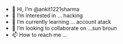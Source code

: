 - 👋 Hi, I’m @ankit1221sharma
- 👀 I’m interested in ... hacking 
- 🌱 I’m currently learning ... account atack 
- 💞️ I’m looking to collaborate on ...sun broun 
- 📫 How to reach me ...

<!---
ankit1221sharma/ankit1221sharma is a ✨ special account attackattacking ✨ repository because its `README.md` (this file) appears on your GitHub profile.
You can click the Preview link to take a look at your changes.
--->
